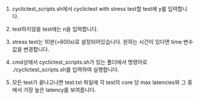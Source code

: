 
<How to use>
  
1. cyclictest_scripts.sh에서 cyclictest with stress test할 test에 y를 입력합니다.
  
2. test하지않을 test에는 n을 입력합니다.

3. stress test는 10분(=600s)로 설정되어있습니다. 원하는 시간이 있다면 time 변수값을 변경합니다.

4. cmd상에서 cyclictest_scripts.sh가 있는 폴더에서 명령어로 ./cyclictest_scripts.sh를 입력하여 실행합니다.

5. 모든 test가 끝나고나면 test.txt 파일에 각 test의 core 당 max latencies와 그 중에서 가장 높은 latency를 보여줍니다.
